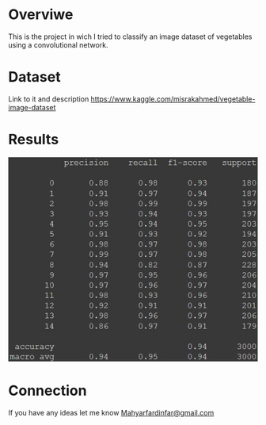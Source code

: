# Overviwe 

This is the project in wich I tried to classify an image dataset of vegetables using a convolutional network.

# Dataset

Link to it and description https://www.kaggle.com/misrakahmed/vegetable-image-dataset

# Results

![alt text](https://github.com/MahyarFardin/Neural-Networks/blob/neural-network/CNN/Vegetables/Annotation%202022-02-18%20215529.jpg)

# Connection

If you have any ideas let me know
Mahyarfardinfar@gmail.com
